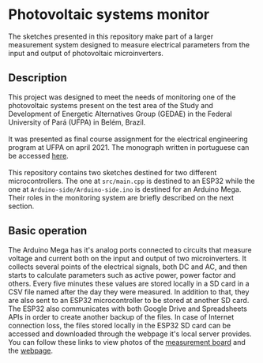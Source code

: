 # Photovoltaic systems monitor

The sketches presented in this repository make part of a larger measurement system designed to measure electrical parameters from the input and output of photovoltaic microinverters.

## Description

This project was designed to meet the needs of monitoring one of the photovoltaic systems present on the test area of the Study and Development of Energetic Alternatives Group (GEDAE) in the Federal University of Pará (UFPA) in Belém, Brazil.  
<br/>
It was presented as final course assignment for the electrical engineering program at UFPA on april 2021. The monograph written in portuguese can be accessed [here](https://drive.google.com/file/d/1kmW1RhBxTo-32XDwVud9WWQtqQinaMVj/view?usp=sharing).  
<br/>
This repository contains two sketches destined for two different microcontrollers. The one at `src/main.cpp` is destined to an ESP32 while the one at `Arduino-side/Arduino-side.ino` is destined for an Arduino Mega. Their roles in the monitoring system are briefly described on the next section.

## Basic operation

The Arduino Mega has it's analog ports connected to circuits that measure voltage and current both on the input and output of two microinverters. It collects several points of the electrical signals, both DC and AC, and then starts to calculate parameters such as active power, power factor and others. Every five minutes these values are stored locally in a SD card in a CSV file named after the day they were measured. In addition to that, they are also sent to an ESP32 microcontroller to be stored at another SD card.  
The ESP32 also communicates with both Google Drive and Spreadsheets APIs in order to create another backup of the files. In case of Internet connection loss, the files stored locally in the ESP32 SD card can be accessed and downloaded through the webpage it's local server provides.  
You can follow these links to view photos of the [measurement board](https://drive.google.com/file/d/1-4K3vK2Dm7xz_yw70IXg86MSYsaXVgGz/view?usp=sharing) and the [webpage](https://drive.google.com/file/d/1-rDeoJmV-sZfSGjFYN6nqVejtHickcF6/view?usp=sharing).